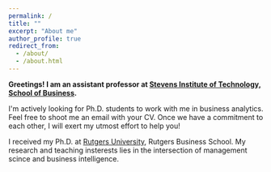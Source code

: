 ```yaml
---
permalink: /
title: ""
excerpt: "About me"
author_profile: true
redirect_from: 
  - /about/
  - /about.html
---
```




**Greetings! I am an assistant professor at [Stevens Institute of Technology, School of Business](https://www.stevens.edu/school-business).** 
<!-- I'm actively looking for Ph.D. students to work with me in AI-driven business analytics. Feel free to shoot me an email with your CV. Once we have a commitment to each other, I will exert my utmost effort to help you! -->
I'm actively looking for Ph.D. students to work with me in business analytics. Feel free to shoot me an email with your CV. Once we have a commitment to each other, I will exert my utmost effort to help you!

I received my Ph.D. at [Rutgers University](https://en.wikipedia.org/wiki/Rutgers_University#Rankings), Rutgers Business School. My research and teaching insterests lies in the intersection of management scince and business intelligence.


